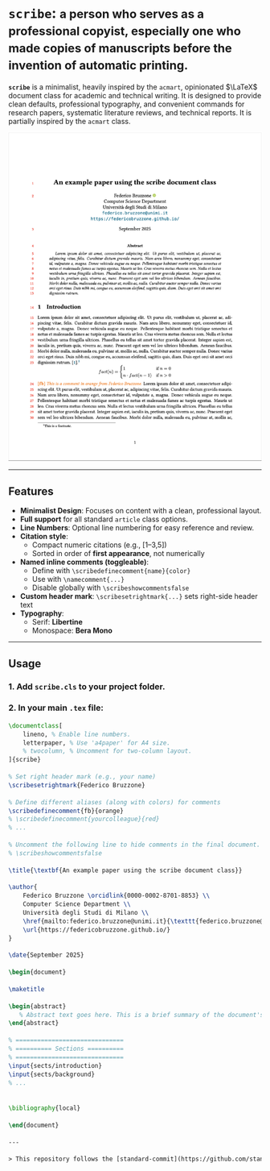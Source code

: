 # `scribe`: <small>a person who serves as a professional copyist, especially one who made copies of manuscripts before the invention of automatic printing.</small>

**`scribe`** is a minimalist, heavily inspired by the `acmart`, opinionated $\LaTeX$ document class for academic and technical writing. It is designed to provide clean defaults, professional typography, and convenient commands for research papers, systematic literature reviews, and technical reports. It is partially inspired by the `acmart` class.

[![Preview of the PDF](docs/main.png)](example/main.pdf)

---

## Features

- **Minimalist Design**: Focuses on content with a clean, professional layout.
- **Full support** for all standard `article` class options.
- **Line Numbers**: Optional line numbering for easy reference and review.
- **Citation style**:
    - Compact numeric citations (e.g., [1–3,5])
    - Sorted in order of **first appearance**, not numerically
- **Named inline comments (toggleable)**: 
    - Define with `\scribedefinecomment{name}{color}`
    - Use with `\namecomment{...}`
    - Disable globally with `\scribeshowcommentsfalse`
- **Custom header mark**: `\scribesetrightmark{...}` sets right-side header text
- **Typography**:
    - Serif: **Libertine**
    - Monospace: **Bera Mono**

---

## Usage

### 1. Add `scribe.cls` to your project folder.

### 2. In your main `.tex` file:

```latex
\documentclass[
    lineno, % Enable line numbers.
    letterpaper, % Use 'a4paper' for A4 size.
    % twocolumn, % Uncomment for two-column layout.
]{scribe} 

% Set right header mark (e.g., your name)
\scribesetrightmark{Federico Bruzzone} 

% Define different aliases (along with colors) for comments
\scribedefinecomment{fb}{orange}
% \scribedefinecomment{yourcolleague}{red}
% ...

% Uncomment the following line to hide comments in the final document.
% \scribeshowcommentsfalse 

\title{\textbf{An example paper using the scribe document class}}

\author{
    Federico Bruzzone \orcidlink{0000-0002-8701-8853} \\
    Computer Science Department \\
    Università degli Studi di Milano \\
    \href{mailto:federico.bruzzone@unimi.it}{\texttt{federico.bruzzone@unimi.it}} \\
    \url{https://federicobruzzone.github.io/} 
}

\date{September 2025}

\begin{document}

\maketitle

\begin{abstract}
   % Abstract text goes here. This is a brief summary of the document's content, highlighting the main objectives, methods, and findings.
\end{abstract}

% ==============================
% ========== Sections ==========
% ==============================
\input{sects/introduction}
\input{sects/background}
% ...


\bibliography{local}

\end{document}

--- 

> This repository follows the [standard-commit](https://github.com/standard-commits/standard-commits) message format. 
